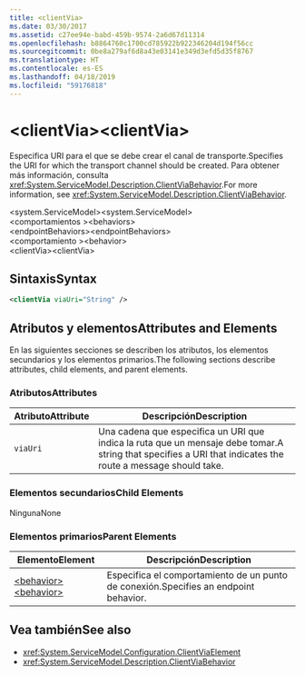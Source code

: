 ```yaml
---
title: <clientVia>
ms.date: 03/30/2017
ms.assetid: c27ee94e-babd-459b-9574-2a6d67d11314
ms.openlocfilehash: b8864760c1700cd785922b922346204d194f56cc
ms.sourcegitcommit: 0be8a279af6d8a43e03141e349d3efd5d35f8767
ms.translationtype: HT
ms.contentlocale: es-ES
ms.lasthandoff: 04/18/2019
ms.locfileid: "59176818"
---
```

# <a name="clientvia"></a><span data-ttu-id="fe4fe-101">\<clientVia></span><span class="sxs-lookup"><span data-stu-id="fe4fe-101">\<clientVia></span></span>
<span data-ttu-id="fe4fe-102">Especifica URI para el que se debe crear el canal de transporte.</span><span class="sxs-lookup"><span data-stu-id="fe4fe-102">Specifies the URI for which the transport channel should be created.</span></span> <span data-ttu-id="fe4fe-103">Para obtener más información, consulta <xref:System.ServiceModel.Description.ClientViaBehavior>.</span><span class="sxs-lookup"><span data-stu-id="fe4fe-103">For more information, see <xref:System.ServiceModel.Description.ClientViaBehavior>.</span></span>  
  
 <span data-ttu-id="fe4fe-104">\<system.ServiceModel></span><span class="sxs-lookup"><span data-stu-id="fe4fe-104">\<system.ServiceModel></span></span>  
<span data-ttu-id="fe4fe-105">\<comportamientos ></span><span class="sxs-lookup"><span data-stu-id="fe4fe-105">\<behaviors></span></span>  
<span data-ttu-id="fe4fe-106">\<endpointBehaviors></span><span class="sxs-lookup"><span data-stu-id="fe4fe-106">\<endpointBehaviors></span></span>  
<span data-ttu-id="fe4fe-107">\<comportamiento ></span><span class="sxs-lookup"><span data-stu-id="fe4fe-107">\<behavior></span></span>  
<span data-ttu-id="fe4fe-108">\<clientVia></span><span class="sxs-lookup"><span data-stu-id="fe4fe-108">\<clientVia></span></span>  
  
## <a name="syntax"></a><span data-ttu-id="fe4fe-109">Sintaxis</span><span class="sxs-lookup"><span data-stu-id="fe4fe-109">Syntax</span></span>  
  
```xml  
<clientVia viaUri="String" />
```  
  
## <a name="attributes-and-elements"></a><span data-ttu-id="fe4fe-110">Atributos y elementos</span><span class="sxs-lookup"><span data-stu-id="fe4fe-110">Attributes and Elements</span></span>  
 <span data-ttu-id="fe4fe-111">En las siguientes secciones se describen los atributos, los elementos secundarios y los elementos primarios.</span><span class="sxs-lookup"><span data-stu-id="fe4fe-111">The following sections describe attributes, child elements, and parent elements.</span></span>  
  
### <a name="attributes"></a><span data-ttu-id="fe4fe-112">Atributos</span><span class="sxs-lookup"><span data-stu-id="fe4fe-112">Attributes</span></span>  
  
|<span data-ttu-id="fe4fe-113">Atributo</span><span class="sxs-lookup"><span data-stu-id="fe4fe-113">Attribute</span></span>|<span data-ttu-id="fe4fe-114">Descripción</span><span class="sxs-lookup"><span data-stu-id="fe4fe-114">Description</span></span>|  
|---------------|-----------------|  
|`viaUri`|<span data-ttu-id="fe4fe-115">Una cadena que especifica un URI que indica la ruta que un mensaje debe tomar.</span><span class="sxs-lookup"><span data-stu-id="fe4fe-115">A string that specifies a URI that indicates the route a message should take.</span></span>|  
  
### <a name="child-elements"></a><span data-ttu-id="fe4fe-116">Elementos secundarios</span><span class="sxs-lookup"><span data-stu-id="fe4fe-116">Child Elements</span></span>  
 <span data-ttu-id="fe4fe-117">Ninguna</span><span class="sxs-lookup"><span data-stu-id="fe4fe-117">None</span></span>  
  
### <a name="parent-elements"></a><span data-ttu-id="fe4fe-118">Elementos primarios</span><span class="sxs-lookup"><span data-stu-id="fe4fe-118">Parent Elements</span></span>  
  
|<span data-ttu-id="fe4fe-119">Elemento</span><span class="sxs-lookup"><span data-stu-id="fe4fe-119">Element</span></span>|<span data-ttu-id="fe4fe-120">Descripción</span><span class="sxs-lookup"><span data-stu-id="fe4fe-120">Description</span></span>|  
|-------------|-----------------|  
|[<span data-ttu-id="fe4fe-121">\<behavior></span><span class="sxs-lookup"><span data-stu-id="fe4fe-121">\<behavior></span></span>](../../../../../docs/framework/configure-apps/file-schema/wcf/behavior-of-endpointbehaviors.md)|<span data-ttu-id="fe4fe-122">Especifica el comportamiento de un punto de conexión.</span><span class="sxs-lookup"><span data-stu-id="fe4fe-122">Specifies an endpoint behavior.</span></span>|  
  
## <a name="see-also"></a><span data-ttu-id="fe4fe-123">Vea también</span><span class="sxs-lookup"><span data-stu-id="fe4fe-123">See also</span></span>

- <xref:System.ServiceModel.Configuration.ClientViaElement>
- <xref:System.ServiceModel.Description.ClientViaBehavior>
